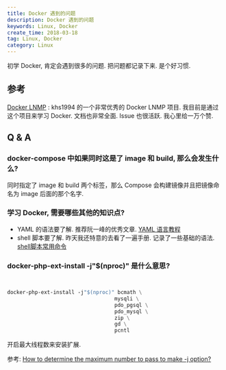 ```yaml
---
title: Docker 遇到的问题
description: Docker 遇到的问题
keywords: Linux, Docker
create_time: 2018-03-18
tag: Linux, Docker
category: Linux
---
```


初学 Docker, 肯定会遇到很多的问题. 把问题都记录下来. 是个好习惯.

## 参考

[Docker LNMP](https://github.com/khs1994-docker/lnmp) : khs1994 的一个非常优秀的 Docker LNMP 项目. 我目前是通过这个项目来学习 Docker. 文档也非常全面. Issue 也很活跃. 我心里给一万个赞.

## Q & A
### docker-compose 中如果同时这是了 image 和 build, 那么会发生什么?

同时指定了 image 和 build 两个标签，那么 Compose 会构建镜像并且把镜像命名为 image 后面的那个名字.

### 学习 Docker, 需要哪些其他的知识点?

- YAML 的语法要了解. 推荐阮一峰的优秀文章. [YAML 语言教程](http://www.ruanyifeng.com/blog/2016/07/yaml.html)
- shell 脚本要了解. 昨天我还特意的去看了一遍手册. 记录了一些基础的语法. [shell脚本常用命令](http://www.qiuyuhome.com/2018/03/17/shell/)

### docker-php-ext-install -j"$(nproc)" 是什么意思?

```dockerfile


docker-php-ext-install -j"$(nproc)" bcmath \
                                   mysqli \
                                   pdo_pgsql \
                                   pdo_mysql \
                                   zip \
                                   gd \
                                   pcntl

```

开启最大线程数来安装扩展. 

参考: [How to determine the maximum number to pass to make -j option?](https://unix.stackexchange.com/questions/208568/how-to-determine-the-maximum-number-to-pass-to-make-j-option)

